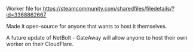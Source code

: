 Worker file for https://steamcommunity.com/sharedfiles/filedetails/?id=3368862667

Made it open-source for anyone that wants to host it themselves.

A future update of NetBolt - GateAway will allow anyone to host their own worker on their CloudFlare.
